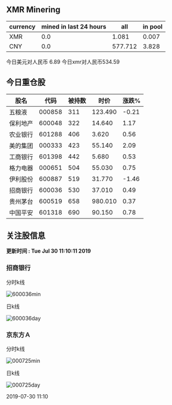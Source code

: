 ## XMR Minering

|currency|mined in last 24 hours|all|in pool|
|---|---|---|---|
|XMR|0.0|1.081|0.007|
|CNY|0.0|577.712|3.828|

今日美元对人民币 6.89	今日xmr对人民币534.59


## 今日重仓股 

|股名|代码|被持数|时价|涨跌%|
|---|---|---|---|---|
|五粮液|000858|311|123.490|-0.21|
|保利地产|600048|322|14.640|1.17|
|农业银行|601288|406|3.620|0.56|
|美的集团|000333|423|55.140|2.09|
|工商银行|601398|442|5.680|0.53|
|格力电器|000651|504|55.030|0.75|
|伊利股份|600887|519|31.770|-1.46|
|招商银行|600036|530|37.010|0.49|
|贵州茅台|600519|658|980.010|0.37|
|中国平安|601318|690|90.150|0.78|

## 关注股信息
**更新时间 : Tue Jul 30 11:10:11 2019**
### 招商银行 
分时k线

![600036min](http://image.sinajs.cn/newchart/min/n/sh600036.gif)

日k线

![600036day](http://image.sinajs.cn/newchart/daily/n/sh600036.gif)

### 京东方Ａ 
分时k线

![000725min](http://image.sinajs.cn/newchart/min/n/sz000725.gif)

日k线

![000725day](http://image.sinajs.cn/newchart/daily/n/sz000725.gif)

2019-07-30 11:10